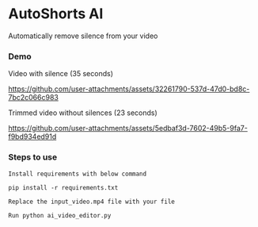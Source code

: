 # AutoShorts AI

Automatically remove silence from your video

### Demo

Video with silence (35 seconds)

https://github.com/user-attachments/assets/32261790-537d-47d0-bd8c-7bc2c066c983

Trimmed video without silences (23 seconds)

https://github.com/user-attachments/assets/5edbaf3d-7602-49b5-9fa7-f9bd934ed91d

### Steps to use

```
Install requirements with below command

pip install -r requirements.txt

Replace the input_video.mp4 file with your file

Run python ai_video_editor.py
```
